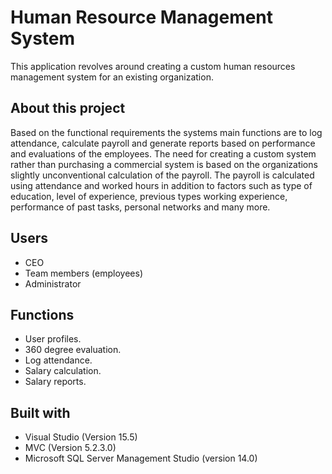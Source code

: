 # Human Resource Management System
This application revolves around creating a custom human resources management system for an existing organization.

## About this project
Based on the functional requirements the systems main functions are to log attendance, calculate payroll and generate reports based on performance and evaluations of the employees.
The need for creating a custom system rather than purchasing a commercial system is based on the organizations slightly unconventional calculation of the payroll. The payroll is calculated using attendance and worked hours in addition to factors such as type of education, level of experience, previous types working experience, performance of past tasks, personal networks and many more.  

## Users
* CEO
* Team members (employees)
* Administrator 

## Functions 
* User profiles.
* 360 degree evaluation. 
* Log attendance. 
* Salary calculation.
* Salary reports.

## Built with
-	Visual Studio (Version 15.5)
-	MVC (Version 5.2.3.0)
-	Microsoft SQL Server Management Studio (version 14.0)  
